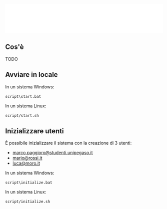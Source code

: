 ![EasyPay](frontend/public/logo-white.png "EasyPay")

## Cos'è

TODO

## Avviare in locale

In un sistema Windows:

```batch
script\start.bat
```

In un sistema Linux:

```bash
script/start.sh
```

## Inizializzare utenti

È possibile inizializzare il sistema con la creazione di 3 utenti:

- marco.paggioro@studenti.unipegaso.it
- mario@rossi.it
- luca@moro.it

In un sistema Windows:

```batch
script\initialize.bat
```

In un sistema Linux:

```bash
script/initialize.sh
```